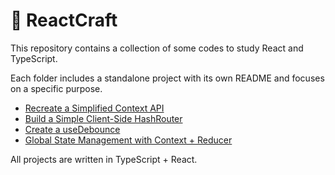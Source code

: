# 🚀 ReactCraft

This repository contains a collection of some codes to study React and TypeScript.

Each folder includes a standalone project with its own README and focuses on a specific purpose.

- [Recreate a Simplified Context API](./context/README.md)
- [Build a Simple Client-Side HashRouter](./hash-router/README.md)
- [Create a useDebounce](./use-debounce/README.md)
- [Global State Management with Context + Reducer](./cart-provider/README.md)

All projects are written in TypeScript + React.
